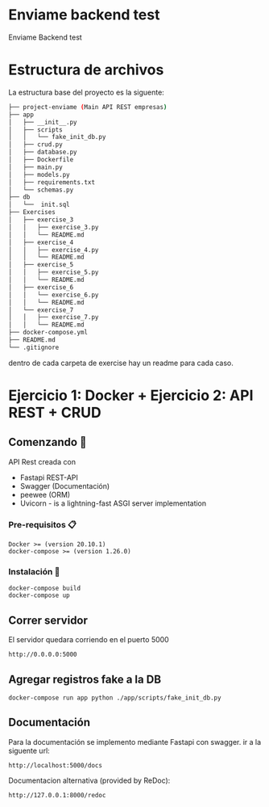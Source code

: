 # Enviame backend test

Enviame Backend test



# Estructura de archivos 

La estructura base del proyecto es la siguente:

```bash
├── project-enviame (Main API REST empresas)
├── app
│   ├── __init__.py
│   ├── scripts
│   │   └── fake_init_db.py
│   ├── crud.py
│   ├── database.py
│   ├── Dockerfile
│   ├── main.py
│   ├── models.py
│   ├── requirements.txt
│   └── schemas.py
├── db
│   └──  init.sql
├── Exercises
│   ├── exercise_3
│   │   ├── exercise_3.py
│   │   └── README.md
│   ├── exercise_4
│   │   ├── exercise_4.py
│   │   └── README.md
│   ├── exercise_5
│   │   ├── exercise_5.py
│   │   └── README.md
│   ├── exercise_6
│   │   └── exercise_6.py
│   │   └── README.md
│   └── exercise_7
│   │   ├── exercise_7.py
│   │   └── README.md
├── docker-compose.yml
├── README.md
└── .gitignore
```
dentro de cada carpeta  de exercise hay un readme para cada caso.


# Ejercicio 1: Docker  + Ejercicio 2: API REST + CRUD


## Comenzando 🚀

API Rest creada con

- Fastapi REST-API
- Swagger (Documentación)
- peewee (ORM)
- Uvicorn - is a lightning-fast ASGI server implementation


### Pre-requisitos 📋



```
Docker >= (version 20.10.1)
docker-compose >= (version 1.26.0)
```

### Instalación 🔧


```
docker-compose build
docker-compose up
```

## Correr servidor
El servidor quedara corriendo en el puerto 5000
```
http://0.0.0.0:5000
```

## Agregar registros fake a la DB
```
docker-compose run app python ./app/scripts/fake_init_db.py
```

##  Documentación


Para la documentación se implemento mediante Fastapi con swagger. 
ir a la siguente url:



```
http://localhost:5000/docs
```




Documentacion alternativa (provided by ReDoc):

```
http://127.0.0.1:8000/redoc
```
